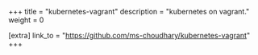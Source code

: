 +++
title = "kubernetes-vagrant"
description = "kubernetes on vagrant."
weight = 0


[extra]
link_to = "https://github.com/ms-choudhary/kubernetes-vagrant"
+++
